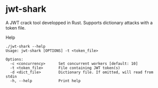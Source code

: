 # jwt-shark

A JWT crack tool developped in Rust. Supports dictionary attacks with a token file.

Help

```shell
./jwt-shark --help                                                                                      
Usage: jwt-shark [OPTIONS] -t <token_file>

Options:
  -c <concurrency>      Set concurrent workers [default: 10]
  -t <token_file>       File containing JWT token(s)
  -d <dict_file>        Dictionary file. If omitted, will read from stdin
  -h, --help            Print help
```
